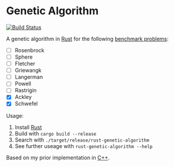 Genetic Algorithm
=================

[![Build Status](https://travis-ci.org/andschwa/rust-genetic-algorithm.svg?branch=master)](https://travis-ci.org/andschwa/rust-genetic-algorithm)

A genetic algorithm in [Rust][] for the following [benchmark problems][]:

- [ ] Rosenbrock
- [ ] Sphere
- [ ] Fletcher
- [ ] Griewangk
- [ ] Langerman
- [ ] Powell
- [ ] Rastrigin
- [x] Ackley
- [x] Schwefel

Usage:

1. Install [Rust][]
2. Build with `cargo build --release`
3. Search with `./target/release/rust-genetic-algorithm`
4. See further useage with `rust-genetic-algorithm --help`

Based on my prior implementation in [C++][].

[benchmark problems]: https://www.cs.cmu.edu/afs/cs/project/jair/pub/volume24/ortizboyer05a-html/node6.html
[Rust]: http://www.rust-lang.org/
[C++]: https://github.com/andschwa/uidaho-cs472-project1

